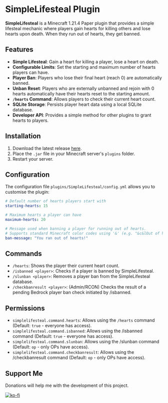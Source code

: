 # SimpleLifesteal Plugin

**SimpleLifesteal** is a Minecraft 1.21.4 Paper plugin that provides a simple lifesteal mechanic where players gain hearts for killing others and lose hearts upon death. When they run out of hearts, they get banned.

## Features

- **Simple Lifesteal**: Gain a heart for killing a player, lose a heart on death.
- **Configurable Limits**: Set the starting and maximum number of hearts players can have.
- **Player Ban**: Players who lose their final heart (reach 0) are automatically banned.
- **Unban Reset**: Players who are externally unbanned and rejoin with 0 hearts automatically have their hearts reset to the starting amount.
- **`/hearts` Command**: Allows players to check their current heart count.
- **SQLite Storage**: Persists player heart data using a local SQLite database.
- **Developer API**: Provides a simple method for other plugins to grant hearts to players.

## Installation

1. Download the latest release [here](https://github.com/Jelly-Pudding/simplelifesteal/releases/latest).
2. Place the `.jar` file in your Minecraft server's `plugins` folder.
3. Restart your server.

## Configuration

The configuration file `plugins/SimpleLifesteal/config.yml` allows you to customise the plugin:

```yaml
# Default number of hearts players start with
starting-hearts: 15

# Maximum hearts a player can have
maximum-hearts: 20

# Message used when banning a player for running out of hearts.
# Supports standard Minecraft color codes using '&' (e.g. "&c&lOut of hearts!").
ban-message: "You ran out of hearts!"
```

## Commands

- `/hearts`: Shows the player their current heart count.
- `/isbanned <player>`: Checks if a player is banned by SimpleLifesteal.
- `/slunban <player>`: Removes a player ban from the SimpleLifesteal database.
- `/checkbanresult <player>`: (Admin/RCON) Checks the result of a pending Bedrock player ban check initiated by /isbanned.

## Permissions

- `simplelifesteal.command.hearts`: Allows using the `/hearts` command (Default: `true` - everyone has access).
- `simplelifesteal.command.isbanned`: Allows using the /isbanned command (Default: `true` - everyone has access).
- `simplelifesteal.command.slunban`: Allows using the /slunban command (Default: `op` - only OPs have access).
- `simplelifesteal.command.checkbanresult`: Allows using the /checkbanresult command (Default: `op` - only OPs have access).

## Support Me
Donations will help me with the development of this project.

[![ko-fi](https://ko-fi.com/img/githubbutton_sm.svg)](https://ko-fi.com/K3K715TC1R)
